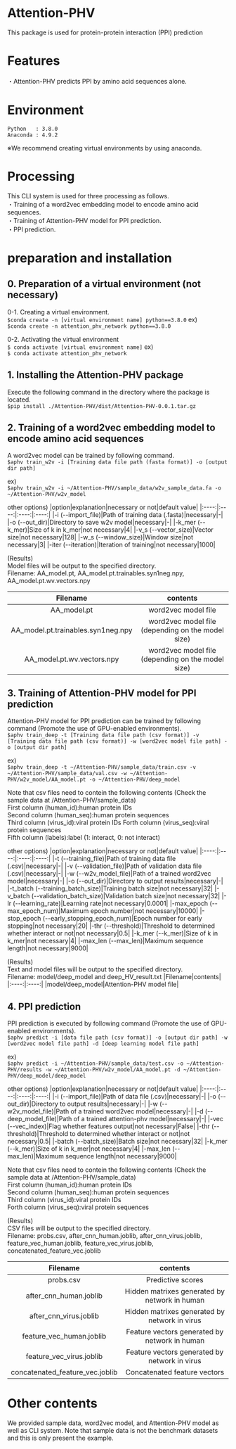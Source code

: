 # Attention-PHV
This package is used for protein-protein interaction (PPI) prediction

# Features
・Attention-PHV predicts PPI by amino acid sequences alone.    

# Environment
    Python   : 3.8.0
    Anaconda : 4.9.2
※We recommend creating virtual environments by using anaconda.

# Processing
 This CLI system is used for three processing as follows.  
 ・Training of a word2vec embedding model to encode amino acid sequences.  
 ・Training of Attention-PHV model for PPI prediction.  
 ・PPI prediction.  

# preparation and installation
## 0. Preparation of a virtual environment (not necessary)
0-1. Creating a virtual environment.  
    `$conda create -n [virtual environment name] python==3.8.0`
    ex)  
    `$conda create -n attention_phv_network python==3.8.0`
      
0-2. Activating the virtual environment  
    `$ conda activate [virtual environment name]`
    ex)  
    `$ conda activate attention_phv_network`
    
## 1. Installing the Attention-PHV package
Execute the following command in the directory where the package is located.  
`$pip install ./Attention-PHV/dist/Attention-PHV-0.0.1.tar.gz`

## 2. Training of a word2vec embedding model to encode amino acid sequences
A word2vec model can be trained by following command.  
`$aphv train_w2v -i [Training data file path (fasta format)] -o [output dir path]`

ex)  
`$aphv train_w2v -i ~/Attention-PHV/sample_data/w2v_sample_data.fa -o ~/Attention-PHV/w2v_model`

other options)
|option|explanation|necessary or not|default value|
|:----:|:----:|:----:|:----:|
|-i (--import_file)|Path of training data (.fasta)|necessary|-|
|-o (--out_dir)|Directory to save w2v model|necessary|-|
|-k_mer (--k_mer)|Size of k in k_mer|not necessary|4|
|-v_s (--vector_size)|Vector size|not necessary|128|
|-w_s (--window_size)|Window size|not necessary|3|
|-iter (--iteration)|Iteration of training|not necessary|1000|

(Results)  
Model files will be output to the specified directory.  
Filename: AA_model.pt, AA_model.pt.trainables.syn1neg.npy, AA_model.pt.wv.vectors.npy  

|Filename|contents|
|:----:|:----:|
|AA_model.pt|word2vec model file|
|AA_model.pt.trainables.syn1neg.npy|word2vec model file (depending on the model size)|
|AA_model.pt.wv.vectors.npy|word2vec model file (depending on the model size)|

## 3. Training of Attention-PHV model for PPI prediction
Attention-PHV model for PPI prediction can be trained by following command (Promote the use of GPU-enabled environments).  
`$aphv train_deep -t [Training data file path (csv format)] -v [Training data file path (csv format)] -w [word2vec model file path] -o [output dir path]`

ex)  
`$aphv train_deep -t ~/Attention-PHV/sample_data/train.csv -v ~/Attention-PHV/sample_data/val.csv -w ~/Attention-PHV/w2v_model/AA_model.pt -o ~/Attention-PHV/deep_model`

Note that csv files need to contein the following contents (Check the sample data at /Attention-PHV/sample_data)  
First column (human_id):human protein IDs  
Second column (human_seq):human protein sequences   
Third column (virus_id):viral protein IDs 
Forth column (virus_seq):viral protein sequences  
Fifth column (labels):label (1: interact, 0: not interact)  

other options)
|option|explanation|necessary or not|default value|
|:----:|:----:|:----:|:----:|
|-t (--training_file)|Path of training data file (.csv)|necessary|-|
|-v (--validation_file)|Path of validation data file (.csv)|necessary|-|
|-w (--w2v_model_file)|Path of a trained word2vec model|necessary|-|
|-o (--out_dir)|Directory to output results|necessary|-|
|-t_batch (--training_batch_size)|Training batch size|not necessary|32|
|-v_batch (--validation_batch_size)|Validation batch size|not necessary|32|
|-lr (--learning_rate)|Learning rate|not necessary|0.0001|
|-max_epoch (--max_epoch_num)|Maximum epoch number|not necessary|10000|
|-stop_epoch (--early_stopping_epoch_num)|Epoch number for early stopping|not necessary|20|
|-thr (--threshold)|Threshold to determined whether interact or not|not necessary|0.5|
|-k_mer (--k_mer)|Size of k in k_mer|not necessary|4|
|-max_len (--max_len)|Maximum sequence length|not necessary|9000|

(Results)  
Text and model files will be output to the specified directory.  
Filename: model/deep_model and deep_HV_result.txt
|Filename|contents|
|:----:|:----:|
|model/deep_model|Attention-PHV model file|

## 4. PPI prediction
PPI prediction is executed by following command (Promote the use of GPU-enabled environments).  
`$aphv predict -i [data file path (csv format)] -o [output dir path] -w [word2vec model file path] -d [deep learning model file path]`

ex)  
`$aphv predict -i ~/Attention-PHV/sample_data/test.csv -o ~/Attention-PHV/results -w ~/Attention-PHV/w2v_model/AA_model.pt -d ~/Attention-PHV/deep_model/deep_model`

other options)
|option|explanation|necessary or not|default value|
|:----:|:----:|:----:|:----:|
|-i (--import_file)|Path of data file (.csv)|necessary|-|
|-o (--out_dir)|Directory to output results|necessary|-|
|-w (--w2v_model_file)|Path of a trained word2vec model|necessary|-|
|-d (--deep_model_file)|Path of a trained attention-phv model|necessary|-|
|-vec (--vec_index)|Flag whether features output|not necessary|False|
|-thr (--threshold)|Threshold to determined whether interact or not|not necessary|0.5|
|-batch (--batch_size)|Batch size|not necessary|32|
|-k_mer (--k_mer)|Size of k in k_mer|not necessary|4|
|-max_len (--max_len)|Maximum sequence length|not necessary|9000|

Note that csv files need to contein the following contents (Check the sample data at /Attention-PHV/sample_data)  
First column (human_id):human protein IDs  
Second column (human_seq):human protein sequences  
Third column (virus_id):viral protein IDs  
Forth column (virus_seq):viral protein sequences  

(Results)  
CSV files will be output to the specified directory.  
Filename: probs.csv, after_cnn_human.joblib, after_cnn_virus.joblib, feature_vec_human.joblib, feature_vec_virus.joblib, concatenated_feature_vec.joblib

|Filename|contents|
|:----:|:----:|
|probs.csv|Predictive scores|
|after_cnn_human.joblib|Hidden matrixes generated by network in human|
|after_cnn_virus.joblib|Hidden matrixes generated by network in virus|
|feature_vec_human.joblib|Feature vectors generated by network in human|
|feature_vec_virus.joblib|Feature vectors generated by network in virus|
|concatenated_feature_vec.joblib|Concatenated feature vectors|

#  Other contents
We provided sample data, word2vec model, and Attention-PHV model as well as CLI system.
Note that sample data is not the benchmark datasets and this is only present the example.

              














